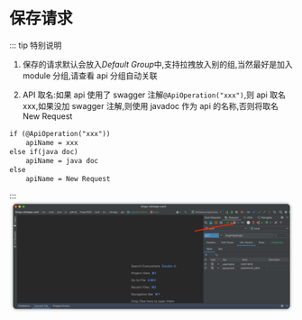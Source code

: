 # 保存请求

::: tip 特别说明

1. 保存的请求默认会放入*Default Group*中,支持拉拽放入别的组,当然最好是加入 module 分组,请查看 api 分组自动关联

1. API 取名:如果 api 使用了 swagger 注解`@ApiOperation("xxx")`,则 api 取名 xxx,如果没加 swagger 注解,则使用 javadoc 作为 api 的名称,否则将取名 New Request

```
if (@ApiOperation("xxx"))
    apiName = xxx
else if(java doc)
    apiName = java doc
else
    apiName = New Request
```

:::
![example_download](../../.vuepress/public/img/saveRequest.png)
